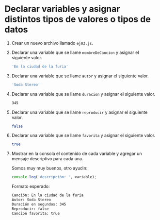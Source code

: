 # Declarar variables y asignar distintos tipos de valores o tipos de datos

1. Crear un nuevo archivo llamado `ej03.js`.

1. Declarar una variable que se llame `nombreDeCancion` y asignar el siguiente valor.

    ```bash
    'En la ciudad de la furia'
    ```

1. Declarar una variable que se llame `autor` y asignar el siguiente valor.

    ```bash
    'Soda Stereo'
    ```

1. Declarar una variable que se llame `duracion` y asignar el siguiente valor.

    ```bash
    345
    ```

1. Declarar una variable que se llame `reproducir` y asignar el siguiente valor.

    ```bash
    false
    ```

1. Declarar una variable que se llame `favorita` y asignar el siguiente valor.

    ```bash
    true
    ```

1. Mostrar en la consola el contenido de cada variable y agregar un mensaje descriptivo para cada una.

    Somos muy muy buenos, otro ayudin:
    ```javascript
    console.log('descripción: ', variable);
    ```

    Formato esperado:

    ```bash
    Canción: En la ciudad de la furia
    Autor: Soda Stereo
    Duración en segundos: 345
    Reproducir: false
    Canción favorita: true
    ````
